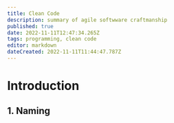 ```yaml
---
title: Clean Code
description: summary of agile softwware craftmanship
published: true
date: 2022-11-11T12:47:34.265Z
tags: programming, clean code
editor: markdown
dateCreated: 2022-11-11T11:44:47.787Z
---
```


# Introduction



## 1. Naming